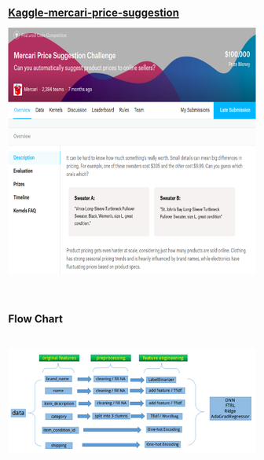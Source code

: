 ## [Kaggle-mercari-price-suggestion](https://www.kaggle.com/c/mercari-price-suggestion-challenge)

<div align="center">
<img src="https://raw.githubusercontent.com/massquantity/Kaggle-mercari-price-suggestion/master/images/1.png"
     height="500px">
</div>

<br><br>
## Flow Chart
<br>

![](https://raw.githubusercontent.com/massquantity/Kaggle-mercari-price-suggestion/master/images/flow%20chart%201.png)
